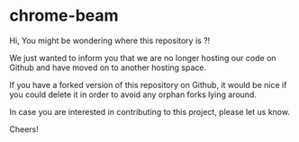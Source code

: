 chrome-beam
===========

Hi, You might be wondering where this repository is ?!

We just wanted to inform you that we are no longer hosting our code on Github and have moved on to another hosting space.

If you have a forked version of this repository on Github, it would be nice if you could delete it in order to avoid any orphan forks lying around.

In case you are interested in contributing to this project, please let us know.

Cheers!